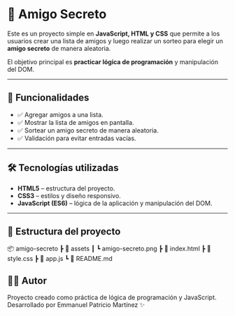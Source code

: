 # 🎁 Amigo Secreto

Este es un proyecto simple en **JavaScript, HTML y CSS** que permite a los usuarios crear una lista de amigos y luego realizar un sorteo para elegir un **amigo secreto** de manera aleatoria.

El objetivo principal es **practicar lógica de programación** y manipulación del DOM.

---

## 🚀 Funcionalidades

- ✅ Agregar amigos a una lista.
- ✅ Mostrar la lista de amigos en pantalla.
- ✅ Sortear un amigo secreto de manera aleatoria.
- ✅ Validación para evitar entradas vacías.

---

## 🛠️ Tecnologías utilizadas

- **HTML5** – estructura del proyecto.
- **CSS3** – estilos y diseño responsivo.
- **JavaScript (ES6)** – lógica de la aplicación y manipulación del DOM.

---

## 📂 Estructura del proyecto

📦 amigo-secreto
┣ 📂 assets
┃ ┗ amigo-secreto.png
┣ 📜 index.html
┣ 📜 style.css
┣ 📜 app.js
┗ 📜 README.md

## 🧑‍💻 Autor

Proyecto creado como práctica de lógica de programación y JavaScript.
Desarrollado por Emmanuel Patricio Martínez ✨
